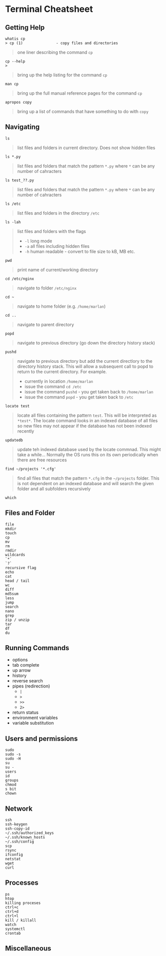 # Terminal Cheatsheet
## Getting Help

    whatis cp
    > cp (1)               - copy files and directories

> one liner describing the command `cp`

    cp --help
    > 
> bring up the help listing for the command `cp`

    man cp
> bring up the full manual reference pages for the command `cp`

    apropos copy
> bring up a list of commands that have something to do with `copy`

## Navigating

    ls
> list files and folders in current directory. Does not show hidden files

    ls *.py
> list files and folders that match the pattern `*.py` where `*` can be any number of cahracters
> 
    ls test_??.py
> list files and folders that match the pattern `*.py` where `*` can be any number of cahracters

    ls /etc
> list files and folders in the directory `/etc`

    ls -lah
> list files and folders with the flags
> - `-l` long mode
> - `-a` all files including hidden files
> - `-h` human readable - convert to file size to kB, MB etc.

    pwd
> print name of current/working directory

    cd /etc/nginx
> navigate to folder `/etc/nginx`

    cd ~
> navigate to home folder (e.g. `/home/marlan`)

    cd ..
> navigate to parent directory

    popd
> navigate to previous directory (go down the directory history stack)

    pushd
> navigate to previous directory but add the current directlory to the directory history stack. This will allow a subsequent call to popd to return to the current directory. For example.
> - currently in location `/home/marlan`
> - issue the command `cd /etc`
> - issue the command `pushd` - you get taken back to `/home/marlan`
> - issue the command `popd` - you get taken back to `/etc`

    locate test
> locate all files containing the pattern `test`. This will be interpreted as `*test*`. The locate command looks in an indexed database of all files so new files may not appear if the database has not been indexed recently

    updatedb
> update teh indexed database used by the locate commnad. This might take a while... Normally the OS runs this on its own periodically when there are free resources

    find ~/projects '*.cfg'
> find all files that match the pattern `*.cfg` in the `~/projects` folder. This is not dependent on an indexed database and will search the given folder and all subfolders recursively
    
    which 

## Files and Folder

    file
    mkdir
    touch
    cp
    mv
    rm
    rmdir
    wildcards
    `*`
    `?`
    recursive flag
    echo
    cat
    head / tail
    wc
    diff
    md5sum
    less
    jump
    search
    nano
    grep
    zip / unzip
    tar
    df
    du

## Running Commands

- options
- tab complete
- up arrow
- history
- reverse search
- pipes (redirection)
  - `|`
  - `>`
  - `>>`
  - `2>` 
- return status
- environment variables
- variable substitution

## Users and permissions

    sudo
    sudo -s
    sudo -H
    su
    su -
    users
    id
    groups
    chmod
    s bit
    chown

## Network

    ssh
    ssh-keygen
    ssh-copy-id
    ~/.ssh/authorized_keys
    ~/.ssh/known_hosts
    ~/.ssh/config
    scp
    rsync
    ifconfig
    netstat
    wget
    curl



## Processes

    ps
    htop
    killing proceses
    ctrl+c
    ctrl+d
    ctrl+l
    kill / killall
    watch
    systemctl
    crontab

## Miscellaneous
